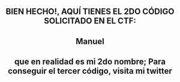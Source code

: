 <div id="badges"align="center">
<h2>BIEN HECHO!, AQUÍ TIENES EL 2DO CÓDIGO SOLICITADO EN EL CTF: </h2>
<h2>Manuel</h2>
<h2>que en realidad es mi 2do nombre; Para conseguir el tercer código, visita mi twitter<h2>

</div>

